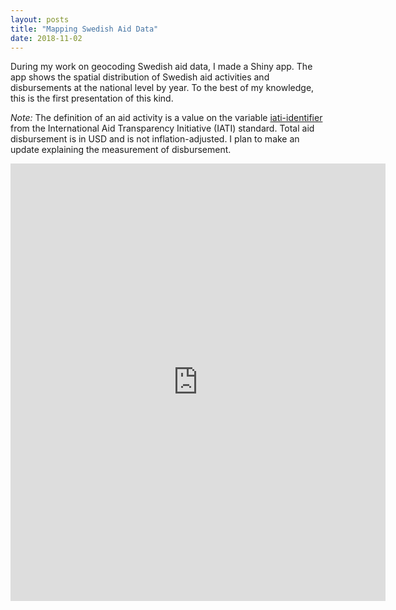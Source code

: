 ```yaml
---
layout: posts
title: "Mapping Swedish Aid Data"
date: 2018-11-02
---
```


During my work on geocoding Swedish aid data, I made a Shiny app. The app shows the spatial distribution of Swedish aid activities and disbursements at the national level by year. To the best of my knowledge, this is the first presentation of this kind. 

*Note:* The definition of an aid activity is a value on the variable [iati-identifier][iati-identifier] from the International Aid  Transparency Initiative (IATI) standard. Total aid disbursement is in USD and is not inflation-adjusted. I plan to make an update explaining the measurement of disbursement.  

<iframe src="https://monirbounadi.shinyapps.io/geoaidswe/" style="border:none;width:600px;height:700px;"></iframe>

[iati-identifier]: http://reference.iatistandard.org/202/activity-standard/iati-activities/iati-activity/iati-identifier/